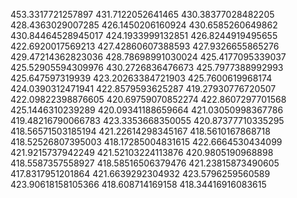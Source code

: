 453.3317721257897
431.7122052641465
430.38377028482205
428.4363029007285
426.1450206160924
430.6585260649862
430.84464528945017
424.1933999132851
426.8244919495655
422.6920017569213
427.42860607388593
427.9326655865276
429.47214362823036
428.78698991030024
425.4177095339037
425.52905594309976
430.2726836476673
425.7977388992993
425.647597319939
423.20263384721903
425.7600619968174
424.0390312471941
422.8579593625287
419.27930776720507
422.09822398876605
420.69759070852274
422.8607297701568
425.1446310239289
420.09341188659664
421.03050998367786
419.48216790066783
423.3353668350055
420.87377710335295
418.56571503185194
421.22614298345167
418.5610167868718
418.52526807395003
418.17285004831615
422.6664530434099
421.9215737942249
421.52103224113876
420.9805190968898
418.5587357558927
418.58516506379476
421.23815873490605
417.8317951201864
421.6639292304932
423.5796259560589
423.90618158105366
418.608714169158
418.34416916083615